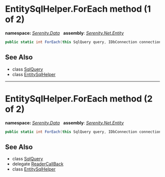 # EntitySqlHelper.ForEach method (1 of 2)
**namespace:** *[Serenity.Data](../../README.md#serenity.data-namespace)*   **assembly**: *[Serenity.Net.Entity](../../README.md)*

```csharp
public static int ForEach(this SqlQuery query, IDbConnection connection, Action callBack)
```

## See Also

* class [SqlQuery](../Serenity.Net.Data/../SqlQuery.md)
* class [EntitySqlHelper](../EntitySqlHelper.md)

---

# EntitySqlHelper.ForEach method (2 of 2)
**namespace:** *[Serenity.Data](../../README.md#serenity.data-namespace)*   **assembly**: *[Serenity.Net.Entity](../../README.md)*

```csharp
public static int ForEach(this SqlQuery query, IDbConnection connection, ReaderCallBack callBack)
```

## See Also

* class [SqlQuery](../Serenity.Net.Data/../SqlQuery.md)
* delegate [ReaderCallBack](../Serenity.Net.Data/../ReaderCallBack.md)
* class [EntitySqlHelper](../EntitySqlHelper.md)